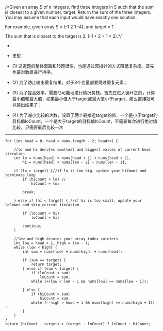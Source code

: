 /*Given an array S of n integers, find three integers in S such that the sum is closest to a given number, target. Return the sum of the three integers. You may assume that each input would have exactly one solution.

For example, given array S = {-1 2 1 -4}, and target = 1.

The sum that is closest to the target is 2. (-1 + 2 + 1 = 2).*/


 
* 
* 思想：

* (1) 这道题的整体思路和15题很像，也是通过双指针的方式降低复杂度。首先也要对数组进行排序。

* (2) 为了防止输出重复结果，对于3个变量都要跳过重复元素；

* (3) 为了提高效率，需要尽可能地进行情况剪枝。首先在进入循环之前，计算最小值和最大值，如果最小值大于target或最大值小于target，那么直接就可以输出结果了；

* (4) 为了减小比较的次数，设置了两个最接近target的值，一个是小于target的目标值loCount，一个是大于target的目标值hiCount，不需要每次进行绝对值比较，只需要最后比较一次

----
    
    for (int head = 0; head < nums.length - 2; head++) {

        //lo and hi denotes smallest and biggest values of current head iteration
        int lo = nums[head] + nums[head + 1] + nums[head + 2],
            hi = nums[head] + nums[len - 2] + nums[len - 1];

        if (lo > target) {//if lo is too big, update your hiCount and terminate loop
            if (hiCount > lo) //
                hiCount = lo;

            break;
        
        } else if (hi < target) { //if hi is too small, update your loCount and skip current iteration

            if (loCount < hi)
                loCount = hi;

            continue;
        }

        //low and high denotes your array index pointers
        int low = head + 1, high = len - 1;
        while (low < high) {
            int sum = nums[low] + nums[high] + nums[head];
        
            if (sum == target) {
                return target;
            } else if (sum < target) {
                if (loCount < sum)
                    loCount = sum;
                while (++low < len - 1 && nums[low] == nums[low - 1]);
            
            } else {
                if (hiCount > sum)
                    hiCount = sum;
                while (--high > head + 1 && nums[high] == nums[high + 1]) ;
            }
        }
    }
    return (hiCount - target) > (target - loCount) ? loCount : hiCount;